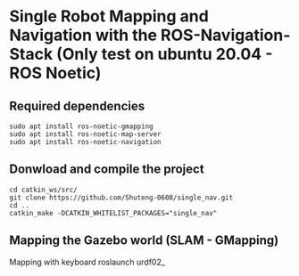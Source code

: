 # Single Robot Mapping and Navigation with the ROS-Navigation-Stack (Only test on ubuntu 20.04 - ROS Noetic)

## Required dependencies
    sudo apt install ros-noetic-gmapping
    sudo apt install ros-noetic-map-server
    sudo apt install ros-noetic-navigation
## Donwload and compile the project
    cd catkin_ws/src/
    git clone https://github.com/Shuteng-0608/single_nav.git
    cd ..
    catkin_make -DCATKIN_WHITELIST_PACKAGES="single_nav"
## Mapping the Gazebo world (SLAM - GMapping)
Mapping with keyboard
    roslaunch urdf02_
